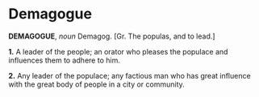 # Demagogue

**DEMAGOGUE**, _noun_ Demagog. \[Gr. The populas, and to lead.\]

**1.** A leader of the people; an orator who pleases the populace and influences them to adhere to him.

**2.** Any leader of the populace; any factious man who has great influence with the great body of people in a city or community.